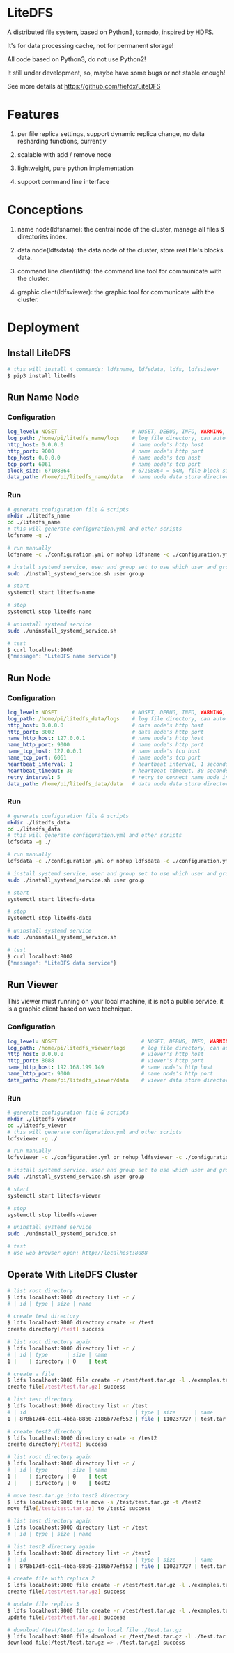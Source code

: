 # LiteDFS

A distributed file system, based on Python3, tornado, inspired by HDFS.

It's for data processing cache, not for permanent storage!

All code based on Python3, do not use Python2!

It still under development, so, maybe have some bugs or not stable enough!

See more details at https://github.com/fiefdx/LiteDFS

# Features

1. per file replica settings, support dynamic replica change, no data resharding functions, currently

2. scalable with add / remove node

3. lightweight, pure python implementation

4. support command line interface

# Conceptions

1. name node(ldfsname): the central node of the cluster, manage all files & directories index.

2. data node(ldfsdata): the data node of the cluster, store real file's blocks data.

3. command line client(ldfs): the command line tool for communicate with the cluster.

4. graphic client(ldfsviewer): the graphic tool for communicate with the cluster.

# Deployment

## Install LiteDFS
```bash
# this will install 4 commands: ldfsname, ldfsdata, ldfs, ldfsviewer
$ pip3 install litedfs
```

## Run Name Node

### Configuration
```yaml
log_level: NOSET                        # NOSET, DEBUG, INFO, WARNING, ERROR, CRITICAL
log_path: /home/pi/litedfs_name/logs    # log file directory, can auto generate by ldfsname
http_host: 0.0.0.0                      # name node's http host
http_port: 9000                         # name node's http port
tcp_host: 0.0.0.0                       # name node's tcp host
tcp_port: 6061                          # name node's tcp port
block_size: 67108864                    # 67108864 = 64M, file block size
data_path: /home/pi/litedfs_name/data   # name node data store directory, can auto generate by ldfsname
```

### Run
```bash
# generate configuration file & scripts
mkdir ./litedfs_name
cd ./litedfs_name
# this will generate configuration.yml and other scripts
ldfsname -g ./

# run manually
ldfsname -c ./configuration.yml or nohup ldfsname -c ./configuration.yml > /dev/null 2>&1 &

# install systemd service, user and group set to use which user and group to run ldfsname
sudo ./install_systemd_service.sh user group

# start
systemctl start litedfs-name

# stop
systemctl stop litedfs-name

# uninstall systemd service
sudo ./uninstall_systemd_service.sh

# test
$ curl localhost:9000
{"message": "LiteDFS name service"}
```

## Run Node

### Configuration
```yaml
log_level: NOSET                        # NOSET, DEBUG, INFO, WARNING, ERROR, CRITICAL
log_path: /home/pi/litedfs_data/logs    # log file directory, can auto generate by ldfsdata
http_host: 0.0.0.0                      # data node's http host
http_port: 8002                         # data node's http port
name_http_host: 127.0.0.1               # name node's http host
name_http_port: 9000                    # name node's http port
name_tcp_host: 127.0.0.1                # name node's tcp host
name_tcp_port: 6061                     # name node's tcp port
heartbeat_interval: 1                   # heartbeat interval, 1 seconds
heartbeat_timeout: 30                   # heartbeat timeout, 30 seconds
retry_interval: 5                       # retry to connect name node interval, when lost connection, 5 seconds
data_path: /home/pi/litedfs_data/data   # data node data store directory, can auto generate by ldfsdata
```

### Run
```bash
# generate configuration file & scripts
mkdir ./litedfs_data
cd ./litedfs_data
# this will generate configuration.yml and other scripts
ldfsdata -g ./

# run manually
ldfsdata -c ./configuration.yml or nohup ldfsdata -c ./configuration.yml > /dev/null 2>&1 &

# install systemd service, user and group set to use which user and group to run ldfsdata
sudo ./install_systemd_service.sh user group

# start
systemctl start litedfs-data

# stop
systemctl stop litedfs-data

# uninstall systemd service
sudo ./uninstall_systemd_service.sh

# test
$ curl localhost:8002
{"message": "LiteDFS data service"}
```

## Run Viewer

This viewer must running on your local machine, it is not a public service, it is a graphic client based on web technique.

### Configuration
```yaml
log_level: NOSET                           # NOSET, DEBUG, INFO, WARNING, ERROR, CRITICAL
log_path: /home/pi/litedfs_viewer/logs     # log file directory, can auto generate by ldfsviewer
http_host: 0.0.0.0                         # viewer's http host
http_port: 8088                            # viewer's http port
name_http_host: 192.168.199.149            # name node's http host
name_http_port: 9000                       # name node's http port
data_path: /home/pi/litedfs_viewer/data    # viewer data store directory, can auto generate by ldfsviewer
```

### Run
```bash
# generate configuration file & scripts
mkdir ./litedfs_viewer
cd ./litedfs_viewer
# this will generate configuration.yml and other scripts
ldfsviewer -g ./

# run manually
ldfsviewer -c ./configuration.yml or nohup ldfsviewer -c ./configuration.yml > /dev/null 2>&1 &

# install systemd service, user and group set to use which user and group to run ldfsviewer
sudo ./install_systemd_service.sh user group

# start
systemctl start litedfs-viewer

# stop
systemctl stop litedfs-viewer

# uninstall systemd service
sudo ./uninstall_systemd_service.sh

# test
# use web browser open: http://localhost:8088
```

## Operate With LiteDFS Cluster
```bash
# list root directory
$ ldfs localhost:9000 directory list -r /
# | id | type | size | name

# create test directory
$ ldfs localhost:9000 directory create -r /test
create directory[/test] success

# list root directory again
$ ldfs localhost:9000 directory list -r /
# | id | type      | size | name
1 |    | directory | 0    | test

# create a file
$ ldfs localhost:9000 file create -r /test/test.tar.gz -l ./examples.tar.gz 
create file[/test/test.tar.gz] success

# list test directory
$ ldfs localhost:9000 directory list -r /test
# | id                                   | type | size      | name       
1 | 878b17d4-cc11-4bba-88b0-2186b77ef552 | file | 110237727 | test.tar.gz

# create test2 directory
$ ldfs localhost:9000 directory create -r /test2
create directory[/test2] success

# list root directory again
$ ldfs localhost:9000 directory list -r /
# | id | type      | size | name 
1 |    | directory | 0    | test 
2 |    | directory | 0    | test2

# move test.tar.gz into test2 directory
$ ldfs localhost:9000 file move -s /test/test.tar.gz -t /test2
move file[/test/test.tar.gz] to /test2 success

# list test directory again
$ ldfs localhost:9000 directory list -r /test
# | id | type | size | name

# list test2 directory again
$ ldfs localhost:9000 directory list -r /test2
# | id                                   | type | size      | name       
1 | 878b17d4-cc11-4bba-88b0-2186b77ef552 | file | 110237727 | test.tar.gz

# create file with replica 2
$ ldfs localhost:9000 file create -r /test/test.tar.gz -l ./examples.tar.gz -R 2
create file[/test/test.tar.gz] success

# update file replica 3
$ ldfs localhost:9000 file create -r /test/test.tar.gz -l ./examples.tar.gz -R 3
update file[/test/test.tar.gz] success

# download /test/test.tar.gz to local file ./test.tar.gz
$ ldfs localhost:9000 file download -r /test/test.tar.gz -l ./test.tar.gz
download file[/test/test.tar.gz => ./test.tar.gz] success
```
